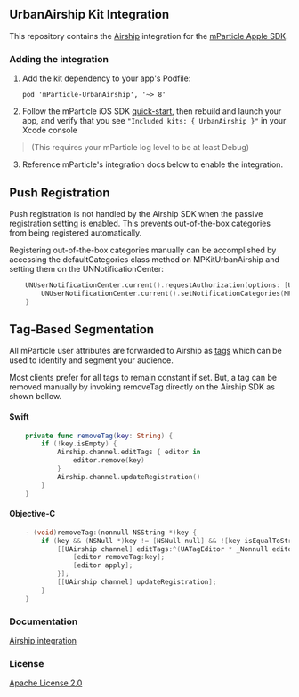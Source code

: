 ## UrbanAirship Kit Integration

This repository contains the [Airship](https://www.airship.com) integration for the [mParticle Apple SDK](https://github.com/mParticle/mparticle-apple-sdk).

### Adding the integration

1. Add the kit dependency to your app's Podfile:

    ```
    pod 'mParticle-UrbanAirship', '~> 8'
    ```

2. Follow the mParticle iOS SDK [quick-start](https://github.com/mParticle/mparticle-apple-sdk), then rebuild and launch your app, and verify that you see `"Included kits: { UrbanAirship }"` in your Xcode console 

> (This requires your mParticle log level to be at least Debug)

3. Reference mParticle's integration docs below to enable the integration.

## Push Registration

Push registration is not handled by the Airship SDK when the passive registration setting is enabled. This prevents out-of-the-box categories from being registered automatically. 

Registering out-of-the-box categories manually can be accomplished by accessing the defaultCategories class method on MPKitUrbanAirship and setting them on the UNNotificationCenter:

```swift
    UNUserNotificationCenter.current().requestAuthorization(options: [UNAuthorizationOptions.alert]) { (success, err) in
        UNUserNotificationCenter.current().setNotificationCategories(MPKitUrbanAirship.defaultCategories())
    }
```

## Tag-Based Segmentation

All mParticle user attributes are forwarded to Airship as [tags](https://docs.airship.com/platform/ios/segmentation/) which can be used to identify and segment your audience.

Most clients prefer for all tags to remain constant if set. But, a tag can be removed manually by invoking removeTag directly on the Airship SDK as shown bellow.

#### Swift
```swift
    private func removeTag(key: String) {
        if (!key.isEmpty) {
            Airship.channel.editTags { editor in
                editor.remove(key)
            }
            Airship.channel.updateRegistration()
        }
    }
```
#### Objective-C
```objective-c
    - (void)removeTag:(nonnull NSString *)key {
        if (key && (NSNull *)key != [NSNull null] && ![key isEqualToString:@""]) {
            [[UAirship channel] editTags:^(UATagEditor * _Nonnull editor) {
                [editor removeTag:key];
                [editor apply];
            }];
            [[UAirship channel] updateRegistration];
        }
    }
```

### Documentation

[Airship integration](https://docs.mparticle.com/integrations/airship/event/)

### License

[Apache License 2.0](http://www.apache.org/licenses/LICENSE-2.0)
